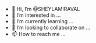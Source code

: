 - 👋 Hi, I’m @SHEYLAMIRAVAL
- 👀 I’m interested in ...
- 🌱 I’m currently learning ...
- 💞️ I’m looking to collaborate on ...
- 📫 How to reach me ...

<!---
SHEYLAMIRAVAL/SHEYLAMIRAVAL is a ✨ special ✨ repository because its `README.md` (this file) appears on your GitHub profile.
You can click the Preview link to take a look at your changes.
--->
